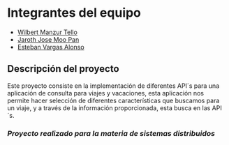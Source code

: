 # Integrantes del equipo

- [Wilbert Manzur Tello](https://github.com/Wilbertmt2)
- [Jaroth Jose Moo Pan](https://github.com/Jarotho)
- [Esteban Vargas Alonso](https://github.com/Esteban-Vargas)

## Descripción del proyecto
Este proyecto consiste en la implementación de diferentes API´s para una aplicación de consulta para viajes y vacaciones, esta aplicación nos permite hacer selección de diferentes características que buscamos para un viaje, y a través de la información proporcionada, esta busca en las API´s.

### *Proyecto realizado para la materia de sistemas distribuidos*
